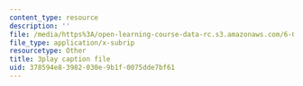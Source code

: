 ```yaml
---
content_type: resource
description: ''
file: /media/https%3A/open-learning-course-data-rc.s3.amazonaws.com/6-004-computation-structures-spring-2017/378594e83982030e9b1f0075dde7bf61_fg6QYiiF_c8.srt
file_type: application/x-subrip
resourcetype: Other
title: 3play caption file
uid: 378594e8-3982-030e-9b1f-0075dde7bf61
---
```

